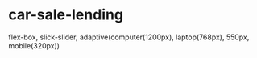 # car-sale-lending
flex-box, slick-slider, adaptive(computer(1200px), laptop(768px), 550px, mobile(320px))
